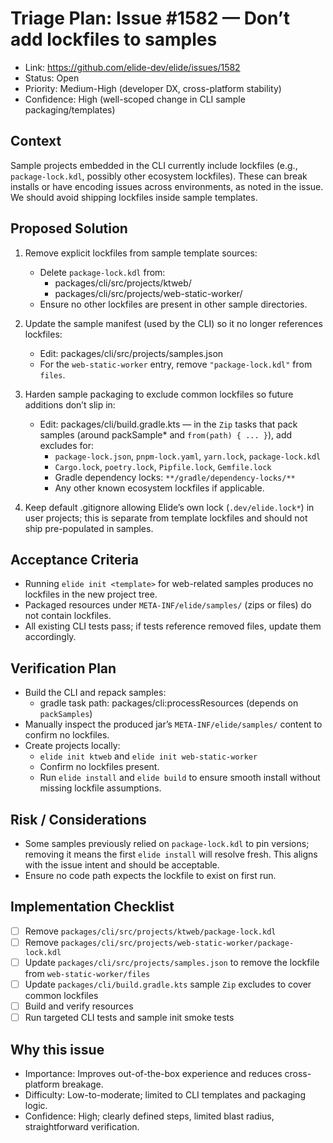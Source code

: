 # Triage Plan: Issue #1582 — Don’t add lockfiles to samples

- Link: https://github.com/elide-dev/elide/issues/1582
- Status: Open
- Priority: Medium-High (developer DX, cross-platform stability)
- Confidence: High (well-scoped change in CLI sample packaging/templates)

## Context
Sample projects embedded in the CLI currently include lockfiles (e.g., `package-lock.kdl`, possibly other ecosystem lockfiles). These can break installs or have encoding issues across environments, as noted in the issue. We should avoid shipping lockfiles inside sample templates.

## Proposed Solution
1. Remove explicit lockfiles from sample template sources:
   - Delete `package-lock.kdl` from:
     - packages/cli/src/projects/ktweb/
     - packages/cli/src/projects/web-static-worker/
   - Ensure no other lockfiles are present in other sample directories.

2. Update the sample manifest (used by the CLI) so it no longer references lockfiles:
   - Edit: packages/cli/src/projects/samples.json
   - For the `web-static-worker` entry, remove `"package-lock.kdl"` from `files`.

3. Harden sample packaging to exclude common lockfiles so future additions don’t slip in:
   - Edit: packages/cli/build.gradle.kts — in the `Zip` tasks that pack samples (around packSample* and `from(path) { ... }`), add excludes for:
     - `package-lock.json`, `pnpm-lock.yaml`, `yarn.lock`, `package-lock.kdl`
     - `Cargo.lock`, `poetry.lock`, `Pipfile.lock`, `Gemfile.lock`
     - Gradle dependency locks: `**/gradle/dependency-locks/**`
     - Any other known ecosystem lockfiles if applicable.

4. Keep default .gitignore allowing Elide’s own lock (`.dev/elide.lock*`) in user projects; this is separate from template lockfiles and should not ship pre-populated in samples.

## Acceptance Criteria
- Running `elide init <template>` for web-related samples produces no lockfiles in the new project tree.
- Packaged resources under `META-INF/elide/samples/` (zips or files) do not contain lockfiles.
- All existing CLI tests pass; if tests reference removed files, update them accordingly.

## Verification Plan
- Build the CLI and repack samples:
  - gradle task path: packages/cli:processResources (depends on `packSamples`)
- Manually inspect the produced jar’s `META-INF/elide/samples/` content to confirm no lockfiles.
- Create projects locally:
  - `elide init ktweb` and `elide init web-static-worker`
  - Confirm no lockfiles present.
  - Run `elide install` and `elide build` to ensure smooth install without missing lockfile assumptions.

## Risk / Considerations
- Some samples previously relied on `package-lock.kdl` to pin versions; removing it means the first `elide install` will resolve fresh. This aligns with the issue intent and should be acceptable.
- Ensure no code path expects the lockfile to exist on first run.

## Implementation Checklist
- [ ] Remove `packages/cli/src/projects/ktweb/package-lock.kdl`
- [ ] Remove `packages/cli/src/projects/web-static-worker/package-lock.kdl`
- [ ] Update `packages/cli/src/projects/samples.json` to remove the lockfile from `web-static-worker/files`
- [ ] Update `packages/cli/build.gradle.kts` sample `Zip` excludes to cover common lockfiles
- [ ] Build and verify resources
- [ ] Run targeted CLI tests and sample init smoke tests

## Why this issue
- Importance: Improves out-of-the-box experience and reduces cross-platform breakage.
- Difficulty: Low-to-moderate; limited to CLI templates and packaging logic.
- Confidence: High; clearly defined steps, limited blast radius, straightforward verification.

